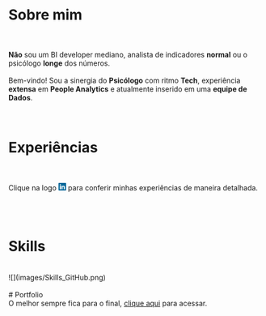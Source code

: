 <HEAD>
 
 <!-- Global site tag (gtag.js) - Google Analytics -->
<script async src="https://www.googletagmanager.com/gtag/js?id=G-KTEVLFF4H7"></script>
<script>
  window.dataLayer = window.dataLayer || [];
  function gtag(){dataLayer.push(arguments);}
  gtag('js', new Date());

  gtag('config', 'G-KTEVLFF4H7');
</script>
</HEAD>

# Sobre mim 
<br><br>
<b>Não</b> sou um BI developer mediano, analista de indicadores <b>normal</b> ou o psicólogo <b>longe</b> dos números. <br><br>
Bem-vindo! Sou a sinergia do <b>Psicólogo</b> com ritmo <b>Tech</b>, experiência <b>extensa</b> em <b>People Analytics</b> e atualmente inserido em uma <b>equipe de Dados</b>.
<br><br><br>
# Experiências
<br><br>
Clique na logo <a href="https://www.linkedin.com/in/gtex/"><img src="images/linkedin_icon.png" width="3%" alt="Meu Linkedin!"></a> para conferir minhas experiências de maneira detalhada.            
<br><br><br>
# Skills 
<br>
![](images/Skills_GitHub.png)
<br><br>
# Portfolio
<br>
O melhor sempre fica para o final, <a href="https://gabrielteixeira2004.github.io/Gabriel-Portfolio/portfolio">clique aqui</a> para acessar.
